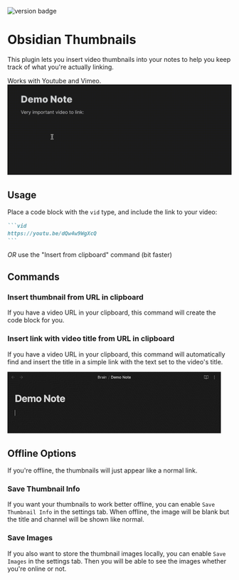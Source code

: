 ![version badge](https://img.shields.io/github/v/release/Meikul/obsidian-thumbnails)
<!--![downloads badge](https://img.shields.io/github/downloads/Meikul/obsidian-thumbnails/total.svg)-->
# Obsidian Thumbnails
This plugin lets you insert video thumbnails into your notes to help you keep track of what you're actually linking.

Works with Youtube and Vimeo.
![GIF showing how to create a thumbnail with the plugin](https://raw.githubusercontent.com/Meikul/obsidian-thumbnails/master/demo_images/block_demo.gif)

## Usage
Place a code block with the `vid` type, and include the link to your video:
````markdown
```vid
https://youtu.be/dQw4w9WgXcQ
```
````
*OR* use the "Insert from clipboard" command (bit faster)
## Commands
### Insert thumbnail from URL in clipboard
If you have a video URL in your clipboard, this command will create the code block for you.

### Insert link with video title from URL in clipboard
If you have a video URL in your clipboard, this command will automatically find and insert the title in a simple link with the text set to the video's title.

<img src="https://raw.githubusercontent.com/Meikul/obsidian-thumbnails/master/demo_images/title_link_demo.gif" alt="GIF demonstrating the insert link with title command" width="480">

## Offline Options
If you're offline, the thumbnails will just appear like a normal link.
### **Save Thumbnail Info**
If you want your thumbnails to work better offline, you can enable `Save Thumbnail Info` in the settings tab. When offline, the image will be blank but the title and channel will be shown like normal.
### **Save Images**
If you also want to store the thumbnail images locally, you can enable `Save Images` in the settings tab. Then you will be able to see the images whether you're online or not.
